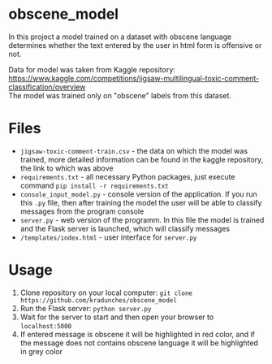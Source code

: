 # obscene_model
In this project a model trained on a dataset with obscene language determines whether the text entered by the user in html form is offensive or not.

Data for model was taken from Kaggle repository:<br>
https://www.kaggle.com/competitions/jigsaw-multilingual-toxic-comment-classification/overview
<br>
The model was trained only on "obscene" labels from this dataset.

# Files
+ ```jigsaw-toxic-comment-train.csv``` - the data on which the model was trained, more detailed information can be found in the kaggle repository, the link to which was above
+ ```requirements.txt``` - all necessary Python packages, just execute command ```pip install -r requirements.txt```
+ ```console_input_model.py``` - console version of the application. If you run this ```.py``` file, then after training the model the user will be able to classify messages from the program console
+ ```server.py``` - web version of the programm. In this file the model is trained and the Flask server is launched, which will classify messages
+ ```/templates/index.html``` - user interface for ```server.py```

# Usage
1. Clone repository on your local computer: ```git clone https://github.com/kradunches/obscene_model```
2. Run the Flask server: ```python server.py```
3. Wait for the server to start and then open your browser to ```localhost:5000```
4. If entered message is obscene it will be highlighted in red color, and if the message does not contains obscene language it will be highlighted in grey color
